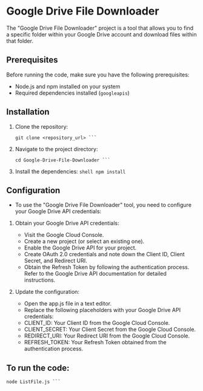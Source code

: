 # Google Drive File Downloader

The "Google Drive File Downloader" project is a tool that allows you to find a specific folder within your Google Drive account and download files within that folder.

## Prerequisites

Before running the code, make sure you have the following prerequisites:

- Node.js and npm installed on your system
- Required dependencies installed (`googleapis`)

## Installation

1. Clone the repository:

   ```shell
   git clone <repository_url> ```
2. Navigate to the project directory:
	```shell
   cd Google-Drive-File-Downloader ```
   
3. Install the dependencies:
	   ```shell
   npm install ```
   
## Configuration   

- To use the "Google Drive File Downloader" tool, you need to configure your Google Drive API credentials:

1. Obtain your Google Drive API credentials:

	- Visit the Google Cloud Console.
	- Create a new project (or select an existing one).
	- Enable the Google Drive API for your project.
	- Create OAuth 2.0 credentials and note down the Client ID, Client Secret, and Redirect URI.
	- Obtain the Refresh Token by following the authentication process. Refer to the Google Drive API documentation for detailed instructions.

2. Update the configuration:

	- Open the app.js file in a text editor.
	- Replace the following placeholders with your Google Drive API credentials:
	- CLIENT_ID: Your Client ID from the Google Cloud Console.
	- CLIENT_SECRET: Your Client Secret from the Google Cloud Console.
	- REDIRECT_URI: Your Redirect URI from the Google Cloud Console.
	- REFRESH_TOKEN: Your Refresh Token obtained from the authentication process.
	
## To run the code:

```shell
node ListFile.js ```	
